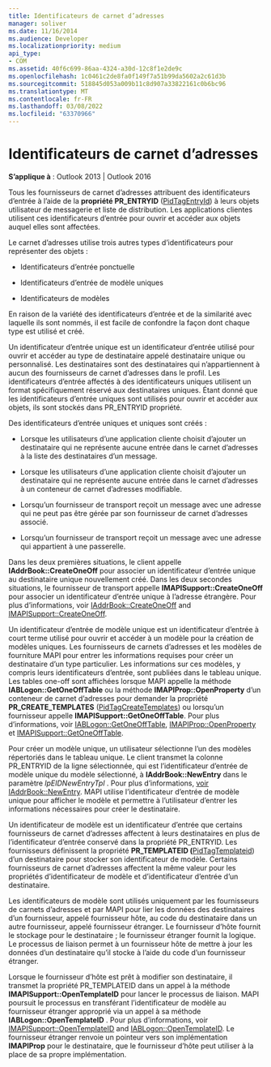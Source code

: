 ```yaml
---
title: Identificateurs de carnet d’adresses
manager: soliver
ms.date: 11/16/2014
ms.audience: Developer
ms.localizationpriority: medium
api_type:
- COM
ms.assetid: 40f6c699-86aa-4324-a30d-12c8f1e2de9c
ms.openlocfilehash: 1c0461c2de8fa0f149f7a51b99da5602a2c61d3b
ms.sourcegitcommit: 518845d053a009b11c8d907a33822161c0b6bc96
ms.translationtype: MT
ms.contentlocale: fr-FR
ms.lasthandoff: 03/08/2022
ms.locfileid: "63370966"
---
```

# <a name="address-book-identifiers"></a>Identificateurs de carnet d’adresses

  
  
**S’applique à** : Outlook 2013 | Outlook 2016 
  
Tous les fournisseurs de carnet d’adresses attribuent des identificateurs d’entrée à l’aide de la **propriété PR_ENTRYID** ([PidTagEntryId](pidtagentryid-canonical-property.md)) à leurs objets utilisateur de messagerie et liste de distribution. Les applications clientes utilisent ces identificateurs d’entrée pour ouvrir et accéder aux objets auquel elles sont affectées.
  
Le carnet d’adresses utilise trois autres types d’identificateurs pour représenter des objets :
  
- Identificateurs d’entrée ponctuelle
    
- Identificateurs d’entrée de modèle uniques
    
- Identificateurs de modèles
    
En raison de la variété des identificateurs d’entrée et de la similarité avec laquelle ils sont nommés, il est facile de confondre la façon dont chaque type est utilisé et créé. 
  
Un identificateur d’entrée unique est un identificateur d’entrée utilisé pour ouvrir et accéder au type de destinataire appelé destinataire unique ou personnalisé. Les destinataires sont des destinataires qui n’appartiennent à aucun des fournisseurs de carnet d’adresses dans le profil. Les identificateurs d’entrée affectés à des identificateurs uniques utilisent un format spécifiquement réservé aux destinataires uniques. Étant donné que les identificateurs d’entrée uniques sont utilisés pour ouvrir et accéder aux objets, ils sont stockés dans PR_ENTRYID propriété.
  
Des identificateurs d’entrée uniques et uniques sont créés :
  
- Lorsque les utilisateurs d’une application cliente choisit d’ajouter un destinataire qui ne représente aucune entrée dans le carnet d’adresses à la liste des destinataires d’un message.
    
- Lorsque les utilisateurs d’une application cliente choisit d’ajouter un destinataire qui ne représente aucune entrée dans le carnet d’adresses à un conteneur de carnet d’adresses modifiable.
    
- Lorsqu’un fournisseur de transport reçoit un message avec une adresse qui ne peut pas être gérée par son fournisseur de carnet d’adresses associé.
    
- Lorsqu’un fournisseur de transport reçoit un message avec une adresse qui appartient à une passerelle.
    
Dans les deux premières situations, le client appelle **IAddrBook::CreateOneOff** pour associer un identificateur d’entrée unique au destinataire unique nouvellement créé. Dans les deux secondes situations, le fournisseur de transport appelle **IMAPISupport::CreateOneOff** pour associer un identificateur d’entrée unique à l’adresse étrangère. Pour plus d’informations, voir [IAddrBook::CreateOneOff](iaddrbook-createoneoff.md) and [IMAPISupport::CreateOneOff](imapisupport-createoneoff.md).
  
Un identificateur d’entrée de modèle unique est un identificateur d’entrée à court terme utilisé pour ouvrir et accéder à un modèle pour la création de modèles uniques. Les fournisseurs de carnets d’adresses et les modèles de fourniture MAPI pour entrer les informations requises pour créer un destinataire d’un type particulier. Les informations sur ces modèles, y compris leurs identificateurs d’entrée, sont publiées dans le tableau unique. Les tables one-off sont affichées lorsque MAPI appelle la méthode **IABLogon::GetOneOffTable** ou la méthode **IMAPIProp::OpenProperty** d’un conteneur de carnet d’adresses pour demander la propriété **PR_CREATE_TEMPLATES** ([PidTagCreateTemplates](pidtagcreatetemplates-canonical-property.md)) ou lorsqu’un fournisseur appelle **IMAPISupport::GetOneOffTable**. Pour plus d’informations, voir [IABLogon::GetOneOffTable](iablogon-getoneofftable.md), [IMAPIProp::OpenProperty](imapiprop-openproperty.md) et [IMAPISupport::GetOneOffTable](imapisupport-getoneofftable.md).
  
Pour créer un modèle unique, un utilisateur sélectionne l’un des modèles répertoriés dans le tableau unique. Le client transmet la colonne PR_ENTRYID de la ligne sélectionnée, qui est l’identificateur d’entrée de modèle unique du modèle sélectionné, à **IAddrBook::NewEntry** dans le paramètre _lpEIDNewEntryTpl_ . Pour plus d’informations, [voir IAddrBook::NewEntry](iaddrbook-newentry.md). MAPI utilise l’identificateur d’entrée de modèle unique pour afficher le modèle et permettre à l’utilisateur d’entrer les informations nécessaires pour créer le destinataire. 
  
Un identificateur de modèle est un identificateur d’entrée que certains fournisseurs de carnet d’adresses affectent à leurs destinataires en plus de l’identificateur d’entrée conservé dans la propriété PR_ENTRYID. Les fournisseurs définissent la propriété **PR_TEMPLATEID (**[PidTagTemplateid](pidtagtemplateid-canonical-property.md)) d’un destinataire pour stocker son identificateur de modèle. Certains fournisseurs de carnet d’adresses affectent la même valeur pour les propriétés d’identificateur de modèle et d’identificateur d’entrée d’un destinataire.
  
Les identificateurs de modèle sont utilisés uniquement par les fournisseurs de carnets d’adresses et par MAPI pour lier les données des destinataires d’un fournisseur, appelé fournisseur hôte, au code du destinataire dans un autre fournisseur, appelé fournisseur étranger. Le fournisseur d’hôte fournit le stockage pour le destinataire ; le fournisseur étranger fournit la logique. Le processus de liaison permet à un fournisseur hôte de mettre à jour les données d’un destinataire qu’il stocke à l’aide du code d’un fournisseur étranger.
  
Lorsque le fournisseur d’hôte est prêt à modifier son destinataire, il transmet la propriété PR_TEMPLATEID dans un appel à la méthode **IMAPISupport::OpenTemplateID** pour lancer le processus de liaison. MAPI poursuit le processus en transférant l’identificateur de modèle au fournisseur étranger approprié via un appel à sa méthode **IABLogon::OpenTemplateID** . Pour plus d’informations, voir [IMAPISupport::OpenTemplateID](imapisupport-opentemplateid.md) and [IABLogon::OpenTemplateID](iablogon-opentemplateid.md). Le fournisseur étranger renvoie un pointeur vers son implémentation **IMAPIProp** pour le destinataire, que le fournisseur d’hôte peut utiliser à la place de sa propre implémentation. 
  

